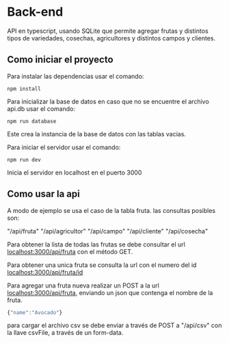 # Back-end
API en typescript, usando SQLite que permite agregar frutas y distintos tipos de variedades, cosechas, agricultores y distintos campos y clientes.

## Como iniciar el proyecto

Para instalar las dependencias usar el comando:

```shell
npm install
```

Para inicializar la base de datos en caso que no se encuentre el archivo api.db usar el comando:

```shell
npm run database
```

Este crea la instancia de la base de datos con las tablas vacias.

Para iniciar el servidor usar el comando:

```shell
npm run dev
```

Inicia el servidor en localhost en el puerto 3000

## Como usar la api

A modo de ejemplo se usa el caso de la tabla fruta. las consultas posibles son:

"/api/fruta"
"/api/agricultor"
"/api/campo"
"/api/cliente"
"/api/cosecha"

Para obtener la lista de todas las frutas se debe consultar el url [localhost:3000/api/fruta](localhost:3000/api/fruta) con el método GET.

Para obtener una unica fruta se consulta la url con el numero del id [localhost:3000/api/fruta/id](localhost:3000/api/fruta/id) 

Para agregar una fruta nueva realizar un POST a la url [localhost:3000/api/fruta](localhost:3000/api/fruta), enviando un json que contenga el nombre de la fruta.

```js
{"name":"Avocado"}
```

para cargar el archivo csv se debe enviar a través de POST a "/api/csv" con la llave csvFile, a través de un form-data.
